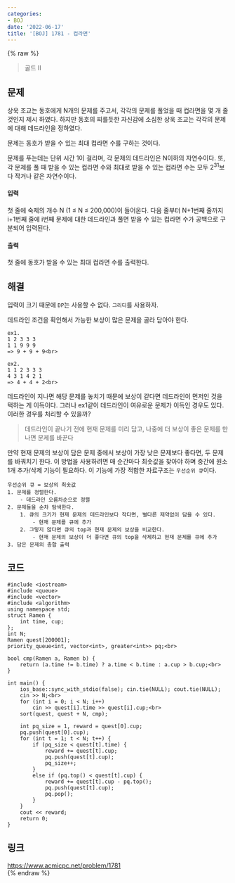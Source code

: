 ```yaml
---
categories:
- BOJ
date: '2022-06-17'
title: '[BOJ] 1781 - 컵라면'
---
```


{% raw %}
> 골드 II<br>

## 문제
상욱 조교는 동호에게 N개의 문제를 주고서, 각각의 문제를 풀었을 때 컵라면을 몇 개 줄 것인지 제시 하였다. 하지만 동호의 찌를듯한 자신감에 소심한 상욱 조교는 각각의 문제에 대해 데드라인을 정하였다.

문제는 동호가 받을 수 있는 최대 컵라면 수를 구하는 것이다.

문제를 푸는데는 단위 시간 1이 걸리며, 각 문제의 데드라인은 N이하의 자연수이다. 또, 각 문제를 풀 때 받을 수 있는 컵라면 수와 최대로 받을 수 있는 컵라면 수는 모두 2<sup>31</sup>보다 작거나 같은 자연수이다.

#### 입력
첫 줄에 숙제의 개수 N (1 ≤ N ≤ 200,000)이 들어온다. 다음 줄부터 N+1번째 줄까지 i+1번째 줄에 i번째 문제에 대한 데드라인과 풀면 받을 수 있는 컵라면 수가 공백으로 구분되어 입력된다.

#### 출력
첫 줄에 동호가 받을 수 있는 최대 컵라면 수를 출력한다.

## 해결
입력이 크기 때문에 `DP`는 사용할 수 없다. `그리디`를 사용하자.

데드라인 조건을 확인해서 가능한 보상이 많은 문제을 골라 담아야 한다.
```
ex1.
1 2 3 3 3
1 1 9 9 9
=> 9 + 9 + 9<br>

ex2. 
1 1 2 3 3 3
4 3 1 4 2 1
=> 4 + 4 + 2<br>
```
데드라인이 지나면 해당 문제를 놓치기 때문에 보상이 같다면 데드라인이 먼저인 것을 택하는 게 이득이다. 그러나 ex1같이 데드라인이 여유로운 문제가 이득인 경우도 있다. 이러한 경우를 처리할 수 있을까?

> 데드라인이 끝나기 전에 현재 문제를 미리 담고, 나중에 더 보상이 좋은 문제를 만나면 문제를 바꾼다<br>

만약 현재 문제의 보상이 담은 문제 중에서 보상이 가장 낮은 문제보다 좋다면, 두 문제를 바꿔치기 한다. 이 방법을 사용하려면 매 순간마다 최솟값을 찾아야 하며 중간에 원소 1개 추가/삭제 기능이 필요하다. 이 기능에 가장 적합한 자료구조는 `우선순위 큐`이다.
```
우선순위 큐 = 보상의 최솟값
1. 문제를 정렬한다.
	- 데드라인 오름차순으로 정렬
2. 문제들을 순차 탐색한다.
	1. 큐의 크기가 현재 문제의 데드라인보다 작다면, 별다른 제약없이 담을 수 있다.
		- 현재 문제를 큐에 추가
	2. 그렇지 않다면 큐의 top과 현재 문제의 보상을 비교한다.
		- 현재 문제의 보상이 더 좋다면 큐의 top을 삭제하고 현재 문제를 큐에 추가
3. 담은 문제의 총합 출력
```

## 코드
```
#include <iostream>
#include <queue>
#include <vector>
#include <algorithm>
using namespace std;
struct Ramen {
	int time, cup;
};
int N;
Ramen quest[200001];
priority_queue<int, vector<int>, greater<int>> pq;<br>

bool cmp(Ramen a, Ramen b) {
	return (a.time != b.time) ? a.time < b.time : a.cup > b.cup;<br>
}

int main() {
	ios_base::sync_with_stdio(false); cin.tie(NULL); cout.tie(NULL);
	cin >> N;<br>
	for (int i = 0; i < N; i++) 
		cin >> quest[i].time >> quest[i].cup;<br>
	sort(quest, quest + N, cmp);

	int pq_size = 1, reward = quest[0].cup;
	pq.push(quest[0].cup);
	for (int t = 1; t < N; t++) {
		if (pq_size < quest[t].time) {
			reward += quest[t].cup;
			pq.push(quest[t].cup);
			pq_size++;
		}
		else if (pq.top() < quest[t].cup) {
			reward += quest[t].cup - pq.top();
			pq.push(quest[t].cup);
			pq.pop();
		}
	}
	cout << reward;
	return 0;
}
```

## 링크
https://www.acmicpc.net/problem/1781<br>
{% endraw %}